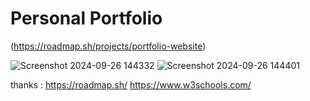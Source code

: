 # Personal Portfolio

(https://roadmap.sh/projects/portfolio-website)

![Screenshot 2024-09-26 144332](https://github.com/user-attachments/assets/0e431cf3-ecd9-44db-ae87-e0a0fc30a393)
![Screenshot 2024-09-26 144401](https://github.com/user-attachments/assets/7c9de53e-7f4f-4240-bccc-d80abcbe4b40)

thanks :
https://roadmap.sh/
https://www.w3schools.com/
